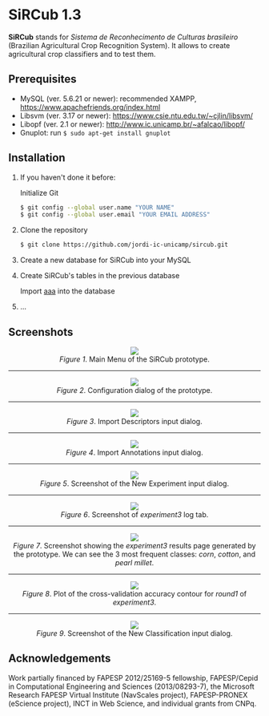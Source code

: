 # SiRCub 1.3

**SiRCub** stands for *Sistema de Reconhecimento de Culturas brasileiro* (Brazilian Agricultural Crop Recognition System).
It allows to create agricultural crop classifiers and to test them.

## Prerequisites

* MySQL (ver. 5.6.21 or newer): recommended XAMPP, https://www.apachefriends.org/index.html
* Libsvm (ver. 3.17 or newer): https://www.csie.ntu.edu.tw/~cjlin/libsvm/
* Libopf (ver. 2.1 or newer): http://www.ic.unicamp.br/~afalcao/libopf/
* Gnuplot: run `$ sudo apt-get install gnuplot`

## Installation

1. If you haven't done it before:

   Initialize Git
   ```bash
   $ git config --global user.name "YOUR NAME"
   $ git config --global user.email "YOUR EMAIL ADDRESS"
   ```

2. Clone the repository

   ```bash
   $ git clone https://github.com/jordi-ic-unicamp/sircub.git
   ```

3. Create a new database for SiRCub into your MySQL

4. Create SiRCub's tables in the previous database

   Import [aaa](blob/master/db/sircub2_STRUCTURE.sql) into the database

5. ...







## Screenshots

<p align="center">
<img src="https://raw.githubusercontent.com/jordi-ic-unicamp/sircub/master/fig/screenshots/main_menu.png" />
<br />
<i>Figure 1</i>. Main Menu of the SiRCub prototype.
</p>

---

<p align="center">
<img src="https://raw.githubusercontent.com/jordi-ic-unicamp/sircub/master/fig/screenshots/configuration.png" />
<br />
<i>Figure 2</i>. Configuration dialog of the prototype.
</p>

---

<p align="center">
<img src="https://raw.githubusercontent.com/jordi-ic-unicamp/sircub/master/fig/screenshots/import_descriptors.png" />
<br />
<i>Figure 3</i>. Import Descriptors input dialog.
</p>

---

<p align="center">
<img src="https://raw.githubusercontent.com/jordi-ic-unicamp/sircub/master/fig/screenshots/import_annotations.png" />
<br />
<i>Figure 4</i>. Import Annotations input dialog.
</p>

---

<p align="center">
<img src="https://raw.githubusercontent.com/jordi-ic-unicamp/sircub/master/fig/screenshots/new_experiment.png" />
<br />
<i>Figure 5</i>. Screenshot of the New Experiment input dialog.
</p>

---

<p align="center">
<img src="https://raw.githubusercontent.com/jordi-ic-unicamp/sircub/master/fig/screenshots/log_tab.png" />
<br />
<i>Figure 6</i>. Screenshot of <i>experiment3</i> log tab.
</p>

---

<p align="center">
<img src="https://raw.githubusercontent.com/jordi-ic-unicamp/sircub/master/fig/screenshots/results_tab.png" />
<br />
<i>Figure 7</i>. Screenshot showing the <i>experiment3</i> results page generated by the prototype.
We can see the 3 most frequent classes: <i>corn</i>, <i>cotton</i>, and <i>pearl millet</i>.
</p>

---

<p align="center">
<img src="https://raw.githubusercontent.com/jordi-ic-unicamp/sircub/master/fig/training_txt_scale_margins.png" />
<br />
<i>Figure 8</i>. Plot of the cross-validation accuracy contour for <i>round1</i> of <i>experiment3</i>.
</p>

---

<p align="center">
<img src="https://raw.githubusercontent.com/jordi-ic-unicamp/sircub/master/fig/screenshots/new_classification.png" />
<br />
<i>Figure 9</i>. Screenshot of the New Classification input dialog.
</p>

## Acknowledgements

Work partially financed by FAPESP 2012/25169-5 fellowship, FAPESP/Cepid in Computational Engineering and Sciences (2013/08293-7), the Microsoft Research FAPESP Virtual Institute (NavScales project), FAPESP-PRONEX (eScience project), INCT in Web Science, and individual grants from CNPq.

